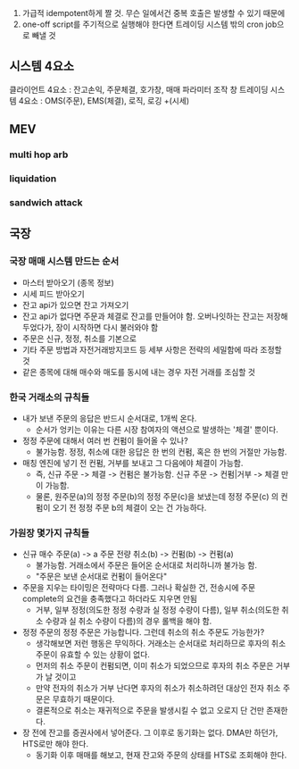 1. 가급적 idempotent하게 짤 것. 무슨 일에서건 중복 호출은 발생할 수 있기 때문에  
2. one-off script를 주기적으로 실행해야 한다면 트레이딩 시스템 밖의 cron job으로 빼낼 것  

## 시스템 4요소
클라이언트 4요소 : 잔고손익, 주문체결, 호가창, 매매 파라미터 조작 창
트레이딩 시스템 4요소 : OMS(주문), EMS(체결), 로직, 로깅 +(시세)

## MEV  

### multi hop arb  

### liquidation  

### sandwich attack  

## 국장

###  국장 매매 시스템 만드는 순서

- 마스터 받아오기 (종목 정보)
- 시세 피드 받아오기
- 잔고 api가 있으면 잔고 가져오기
- 잔고 api가 없다면 주문과 체결로 잔고를 만들어야 함. 오버나잇하는 잔고는 저장해두었다가, 장이 시작하면 다시 불러와야 함
- 주문은 신규, 정정, 취소를 기본으로
- 기타 주문 방법과 자전거래방지코드 등 세부 사항은 전략의 세밀함에 따라 조정할 것
- 같은 종목에 대해 매수와 매도를 동시에 내는 경우 자전 거래를 조심할 것

### 한국 거래소의 규칙들
- 내가 보낸 주문의 응답은 반드시 순서대로, 1개씩 온다.
    - 순서가 엉키는 이유는 다른 시장 참여자의 액션으로 발생하는 '체결' 뿐이다.
- 정정 주문에 대해서 여러 번 컨펌이 들어올 수 있나?
    - 불가능함. 정정, 취소에 대한 응답은 한 번의 컨펌, 혹은 한 번의 거절만 가능함.
- 매칭 엔진에 넣기 전 컨펌, 거부를 보내고 그 다음에야 체결이 가능함.
    - 즉, 신규 주문 -> 체결 -> 컨펌은 불가능함. 신규 주문 -> 컨펌|거부 -> 체결 만이 가능함.
    - 물론, 원주문(a)의 정정 주문(b)의 정정 주문(c)을 보냈는데 정정 주문(c) 의 컨펌이 오기 전 정정 주문 b의 체결이 오는 건 가능하다.

### 가원장 몇가지 규칙들
-  신규 매수 주문(a) -> a 주문 전량 취소(b) -> 컨펌(b) -> 컨펌(a)
    - 불가능함. 거래소에서 주문은 들어온 순서대로 처리하니까 불가능 함.
    - "주문은 보낸 순서대로 컨펌이 들어온다"
- 주문을 지우는 타이밍은 전략마다 다름. 그러나 확실한 건, 전송시에 주문 complete의 요건을 충족했다고 하더라도 지우면 안됨
    - 거부, 일부 정정(의도한 정정 수량과 실 정정 수량이 다름), 일부 취소(의도한 취소 수량과 실 취소 수량이 다름)의 경우 롤백을 해야 함.
-  정정 주문의 정정 주문은 가능합니다. 그런데 취소의 취소 주문도 가능한가?
    - 생각해보면 저런 행동은 무익하다. 거래소는 순서대로 처리하므로 후자의 취소 주문이 유효할 수 있는 상황이 없다.
    - 먼저의 취소 주문이 컨펌되면, 이미 취소가 되었으므로 후자의 취소 주문은 거부가 날 것이고
    - 만약 전자의 취소가 거부 난다면 후자의 취소가 취소하려던 대상인 전자 취소 주문은 무효하기 때문이다.
    - 결론적으로 취소는 재귀적으로 주문을 발생시킬 수 없고 오로지 단 건만 존재한다.
- 장 전에 잔고를 증권사에서 넣어준다. 그 이후로 동기화는 없다. DMA만 하던가, HTS로만 해야 한다.
    - 동기화 이후 매매를 해보고, 현재 잔고와 주문의 상태를 HTS로 조회해야 한다.
